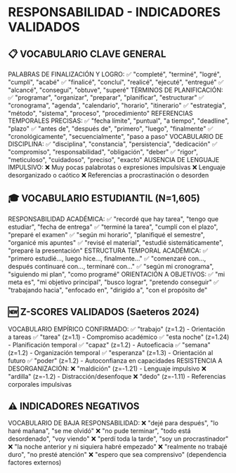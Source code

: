 # RESPONSABILIDAD - INDICADORES VALIDADOS

## 📋 VOCABULARIO CLAVE GENERAL
PALABRAS DE FINALIZACIÓN Y LOGRO:
✅ "completé", "terminé", "logré", "cumplí", "acabé"
✅ "finalicé", "concluí", "realicé", "ejecuté", "entregué"
✅ "alcancé", "conseguí", "obtuve", "superé"
TÉRMINOS DE PLANIFICACIÓN:
✅ "programar", "organizar", "preparar", "planificar", "estructurar"
✅ "cronograma", "agenda", "calendario", "horario", "itinerario"
✅ "estrategia", "método", "sistema", "proceso", "procedimiento"
REFERENCIAS TEMPORALES PRECISAS:
✅ "fecha límite", "puntual", "a tiempo", "deadline", "plazo"
✅ "antes de", "después de", "primero", "luego", "finalmente"
✅ "cronológicamente", "secuencialmente", "paso a paso"
VOCABULARIO DE DISCIPLINA:
✅ "disciplina", "constancia", "persistencia", "dedicación"
✅ "compromiso", "responsabilidad", "obligación", "deber"
✅ "rigor", "meticuloso", "cuidadoso", "preciso", "exacto"
AUSENCIA DE LENGUAJE IMPULSIVO:
❌ Muy pocas palabrotas o expresiones impulsivas
❌ Lenguaje desorganizado o caótico
❌ Referencias a procrastinación o desorden

## 🎓 VOCABULARIO ESTUDIANTIL (N=1,605)
RESPONSABILIDAD ACADÉMICA:
✅ "recordé que hay tarea", "tengo que estudiar", "fecha de entrega"
✅ "terminé la tarea", "cumplí con el plazo", "preparé el examen"
✅ "según mi horario", "planifiqué el semestre", "organicé mis apuntes"
✅ "revisé el material", "estudié sistemáticamente", "preparé la presentación"
ESTRUCTURA TEMPORAL ACADÉMICA:
✅ "primero estudié..., luego hice..., finalmente..."
✅ "comenzaré con..., después continuaré con..., terminaré con..."
✅ "según mi cronograma", "siguiendo mi plan", "como programé"
ORIENTACIÓN A OBJETIVOS:
✅ "mi meta es", "mi objetivo principal", "busco lograr", "pretendo conseguir"
✅ "trabajando hacia", "enfocado en", "dirigido a", "con el propósito de"

## 🆕 Z-SCORES VALIDADOS (Saeteros 2024)
VOCABULARIO EMPÍRICO CONFIRMADO:
✅ "trabajo" (z=1.2) - Orientación a tareas
✅ "tarea" (z=1.1) - Compromiso académico
✅ "esta noche" (z=1.24) - Planificación temporal
✅ "capaz" (z=1.2) - Autoeficacia
✅ "semana" (z=1.2) - Organización temporal
✅ "esperanza" (z=1.3) - Orientación al futuro
✅ "poder" (z=1.2) - Autoconfianza en capacidades
RESISTENCIA A DESORGANIZACIÓN:
❌ "maldición" (z=-1.21) - Lenguaje impulsivo
❌ "ardilla" (z=-1.2) - Distracción/desenfoque
❌ "dedo" (z=-1.11) - Referencias corporales impulsivas

## ⚠️ INDICADORES NEGATIVOS
VOCABULARIO DE BAJA RESPONSABILIDAD:
❌ "dejé para después", "lo haré mañana", "se me olvidó"
❌ "no pude terminar", "todo está desordenado", "voy viendo"
❌ "perdí toda la tarde", "soy un procrastinador"
❌ "la noche anterior y ni siquiera habré empezado"
❌ "realmente no trabajé duro", "no presté atención"
❌ "espero que sea comprensivo" (dependencia factores externos)
